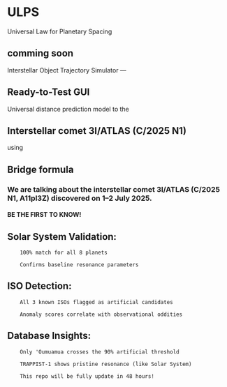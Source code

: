 # ULPS
Universal Law for Planetary Spacing

## comming soon

Interstellar Object Trajectory Simulator — 
## Ready-to-Test GUI

Universal  distance prediction model to the 
## Interstellar comet 3I/ATLAS (C/2025 N1) 
using   
## Bridge formula

### We are talking about the interstellar comet 3I/ATLAS (C/2025 N1, A11pl3Z) discovered on 1–2 July 2025.

#### BE THE FIRST TO KNOW!

 ##   Solar System Validation:

        100% match for all 8 planets

        Confirms baseline resonance parameters

 ##   ISO Detection:

        All 3 known ISOs flagged as artificial candidates

        Anomaly scores correlate with observational oddities

  ##  Database Insights:

        Only 'Oumuamua crosses the 90% artificial threshold

        TRAPPIST-1 shows pristine resonance (like Solar System)

        This repo will be fully update in 48 hours!
